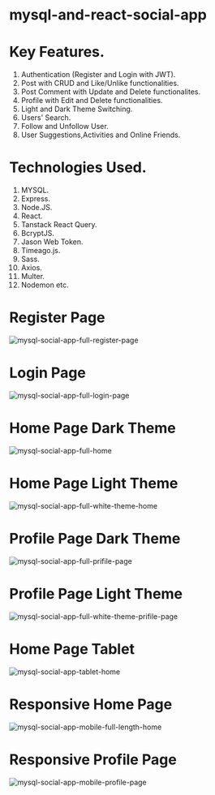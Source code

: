 # mysql-and-react-social-app
# Key Features.
1. Authentication (Register and Login with JWT).
2. Post with CRUD and Like/Unlike functionalities.
3. Post Comment with Update and Delete functionalites.
4. Profile with Edit and Delete functionalities.
5. Light and Dark Theme Switching.
6. Users' Search.
7. Follow and Unfollow User.
8. User Suggestions,Activities and Online Friends.
# Technologies Used.
1. MYSQL.
2. Express.
3. Node.JS.
4. React.
5. Tanstack React Query.
6. BcryptJS.
7. Jason Web Token.
8. Timeago.js.
9. Sass.
10. Axios.
11. Multer.
12. Nodemon etc.


# Register Page
![mysql-social-app-full-register-page](https://user-images.githubusercontent.com/73966666/232323625-8b5866de-7e92-46ea-9b95-189e412ea99c.PNG)
# Login Page
![mysql-social-app-full-login-page](https://user-images.githubusercontent.com/73966666/232323654-a483e6e1-3b09-421f-904e-70015ce50452.PNG)
# Home Page Dark Theme
![mysql-social-app-full-home](https://user-images.githubusercontent.com/73966666/232323931-32bc639c-49df-4ac4-8c4d-ddef084d897d.PNG)
# Home Page Light Theme
![mysql-social-app-full-white-theme-home](https://user-images.githubusercontent.com/73966666/232323954-b0752eca-6f5f-4e5d-9232-f9863e71ccc6.PNG)
# Profile Page Dark Theme
![mysql-social-app-full-prifile-page](https://user-images.githubusercontent.com/73966666/232323969-d9204094-7551-47fe-81ed-42ce32d8560f.PNG)
# Profile Page Light Theme
![mysql-social-app-full-white-theme-prifile-page](https://user-images.githubusercontent.com/73966666/232324011-a7e158a3-afee-4fcb-99b3-8ba3bbab1379.PNG)
# Home Page Tablet
![mysql-social-app-tablet-home](https://user-images.githubusercontent.com/73966666/232324068-abf30705-dae8-48f0-bdf6-b27569209674.PNG)
# Responsive Home Page
![mysql-social-app-mobile-full-length-home](https://user-images.githubusercontent.com/73966666/232324081-c54a3023-5b69-4483-b842-5d703ba6254b.png)
# Responsive Profile Page
![mysql-social-app-mobile-profile-page](https://user-images.githubusercontent.com/73966666/232324885-81876201-e9ca-4776-9bc1-4887cbe3b1e4.png)


